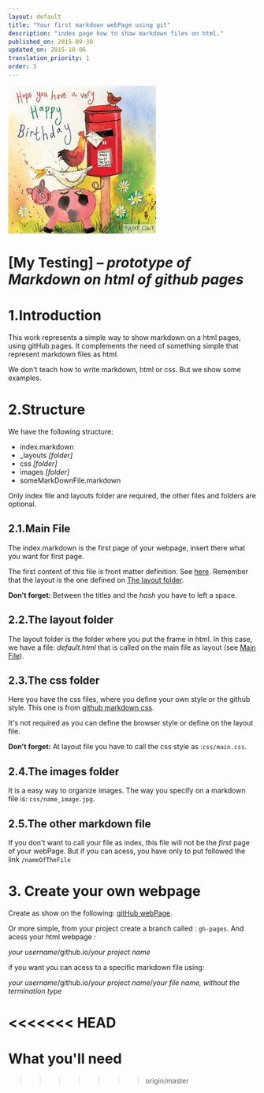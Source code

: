```yaml
---
layout: default
title: "Your first markdown webPage using git"
description: "index page how to show markdown files on html."
published_on: 2015-09-30
updated_on: 2015-10-06
translation_priority: 1
order: 3
---
```

![images/9.jpg](images/9.jpg)

# [My Testing] – *prototype of Markdown on html of github pages*

# 1.Introduction

This work represents a simple way to show markdown on a html pages, using gitHub pages. It complements the need of something simple that represent markdown files as html.

We don't teach how to write markdown, html or css. But we show some examples.



# 2.Structure

We have the following structure:

- index.markdown
- _layouts *[folder]*
- css *[folder]*
- images *[folder]*
- someMarkDownFile.markdown

Only index file and layouts folder are required, the other files and folders are optional.

## 2.1.Main File

The index.markdown is the first page of your webpage, insert there what you want for first page. 

The first content of this file is front matter definition. See [here](https://jekyllrb.com/docs/frontmatter/).
Remember that the layout is the one defined on [The layout folder](#the-layout-folder).

**Don't forget:** Between the titles and the *hash* you have to left a space.

## 2.2.The layout folder

The layout folder is the folder where you put the frame in html. In this case, we have a file: *default.html* that is called on the main file as layout (see [Main File](#main-file)).

## 2.3.The css folder
Here you have the css files, where you define your own style or the github style. This one is from [github markdown css](https://github.com/sindresorhus/github-markdown-css).

It's not required as you can define the browser style or define on the layout file.

**Don't forget:** At layout file you have to call the css style as :``css/main.css``.

## 2.4.The images folder

It is a easy way to organize images. The way you specify on a markdown file is: ``css/name_image.jpg``.

## 2.5.The other markdown file

If you don't want to call your file as index, this file will not be the *first* page of your webPage. But if you can acess, you have only to put followed the link ``/nameOfTheFile``

# 3. Create your own webpage

Create as show on the following: [gitHub webPage](https://pages.github.com/). 

Or more simple, from your project create a branch called : ``gh-pages``. And acess your html webpage :

*your username*/github.io/*your project name*

if you want you can acess to a specific markdown file using:

*your username*/github.io/*your project name*/*your file name, without the termination type*













<<<<<<< HEAD
=======
# What you'll need
>>>>>>> origin/master

